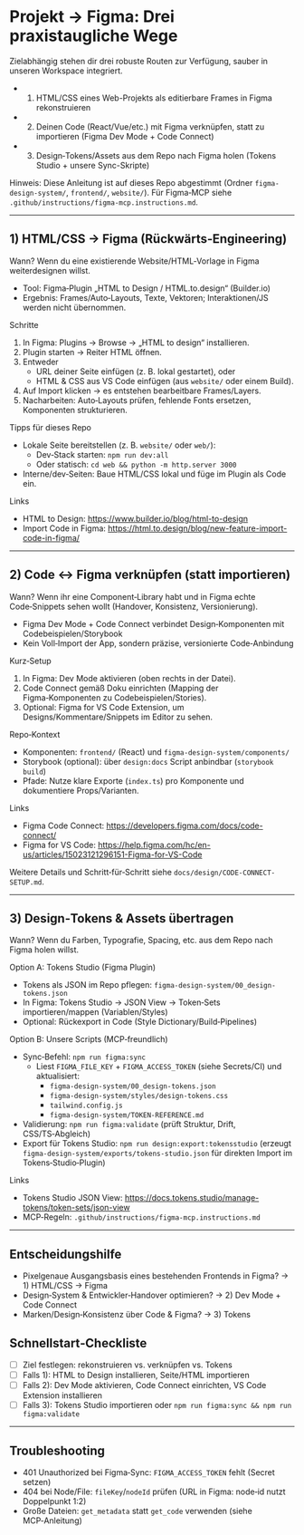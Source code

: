 # Projekt → Figma: Drei praxistaugliche Wege

Zielabhängig stehen dir drei robuste Routen zur Verfügung, sauber in unseren Workspace integriert.

- 1) HTML/CSS eines Web-Projekts als editierbare Frames in Figma rekonstruieren
- 2) Deinen Code (React/Vue/etc.) mit Figma verknüpfen, statt zu importieren (Figma Dev Mode + Code Connect)
- 3) Design‑Tokens/Assets aus dem Repo nach Figma holen (Tokens Studio + unsere Sync-Skripte)

Hinweis: Diese Anleitung ist auf dieses Repo abgestimmt (Ordner `figma-design-system/`, `frontend/`, `website/`). Für Figma‑MCP siehe `.github/instructions/figma-mcp.instructions.md`.

---

## 1) HTML/CSS → Figma (Rückwärts‑Engineering)

Wann? Wenn du eine existierende Website/HTML‑Vorlage in Figma weiterdesignen willst.

- Tool: Figma‑Plugin „HTML to Design / HTML.to.design“ (Builder.io)
- Ergebnis: Frames/Auto‑Layouts, Texte, Vektoren; Interaktionen/JS werden nicht übernommen.

Schritte
1) In Figma: Plugins → Browse → „HTML to design“ installieren.
2) Plugin starten → Reiter HTML öffnen.
3) Entweder
   - URL deiner Seite einfügen (z. B. lokal gestartet), oder
   - HTML & CSS aus VS Code einfügen (aus `website/` oder einem Build).
4) Auf Import klicken → es entstehen bearbeitbare Frames/Layers.
5) Nacharbeiten: Auto‑Layouts prüfen, fehlende Fonts ersetzen, Komponenten strukturieren.

Tipps für dieses Repo
- Lokale Seite bereitstellen (z. B. `website/` oder `web/`):
  - Dev‑Stack starten: `npm run dev:all`
  - Oder statisch: `cd web && python -m http.server 3000`
- Interne/dev‑Seiten: Baue HTML/CSS lokal und füge im Plugin als Code ein.

Links
- HTML to Design: https://www.builder.io/blog/html-to-design
- Import Code in Figma: https://html.to.design/blog/new-feature-import-code-in-figma/

---

## 2) Code ↔︎ Figma verknüpfen (statt importieren)

Wann? Wenn ihr eine Component‑Library habt und in Figma echte Code‑Snippets sehen wollt (Handover, Konsistenz, Versionierung).

- Figma Dev Mode + Code Connect verbindet Design‑Komponenten mit Codebeispielen/Storybook
- Kein Voll‑Import der App, sondern präzise, versionierte Code‑Anbindung

Kurz‑Setup
1) In Figma: Dev Mode aktivieren (oben rechts in der Datei).
2) Code Connect gemäß Doku einrichten (Mapping der Figma‑Komponenten zu Codebeispielen/Stories).
3) Optional: Figma for VS Code Extension, um Designs/Kommentare/Snippets im Editor zu sehen.

Repo‑Kontext
- Komponenten: `frontend/` (React) und `figma-design-system/components/`
- Storybook (optional): über `design:docs` Script anbindbar (`storybook build`)
- Pfade: Nutze klare Exporte (`index.ts`) pro Komponente und dokumentiere Props/Varianten.

Links
- Figma Code Connect: https://developers.figma.com/docs/code-connect/
- Figma for VS Code: https://help.figma.com/hc/en-us/articles/15023121296151-Figma-for-VS-Code

Weitere Details und Schritt‑für‑Schritt siehe `docs/design/CODE-CONNECT-SETUP.md`.

---

## 3) Design‑Tokens & Assets übertragen

Wann? Wenn du Farben, Typografie, Spacing, etc. aus dem Repo nach Figma holen willst.

Option A: Tokens Studio (Figma Plugin)
- Tokens als JSON im Repo pflegen: `figma-design-system/00_design-tokens.json`
- In Figma: Tokens Studio → JSON View → Token‑Sets importieren/mappen (Variablen/Styles)
- Optional: Rückexport in Code (Style Dictionary/Build‑Pipelines)

Option B: Unsere Scripts (MCP‑freundlich)
- Sync‑Befehl: `npm run figma:sync`
  - Liest `FIGMA_FILE_KEY` + `FIGMA_ACCESS_TOKEN` (siehe Secrets/CI) und aktualisiert:
    - `figma-design-system/00_design-tokens.json`
    - `figma-design-system/styles/design-tokens.css`
    - `tailwind.config.js`
    - `figma-design-system/TOKEN-REFERENCE.md`
- Validierung: `npm run figma:validate` (prüft Struktur, Drift, CSS/TS‑Abgleich)
 - Export für Tokens Studio: `npm run design:export:tokensstudio` (erzeugt `figma-design-system/exports/tokens-studio.json` für direkten Import im Tokens‑Studio‑Plugin)

Links
- Tokens Studio JSON View: https://docs.tokens.studio/manage-tokens/token-sets/json-view
- MCP‑Regeln: `.github/instructions/figma-mcp.instructions.md`

---

## Entscheidungshilfe
- Pixelgenaue Ausgangsbasis eines bestehenden Frontends in Figma? → 1) HTML/CSS → Figma
- Design‑System & Entwickler‑Handover optimieren? → 2) Dev Mode + Code Connect
- Marken/Design‑Konsistenz über Code & Figma? → 3) Tokens

## Schnellstart‑Checkliste
- [ ] Ziel festlegen: rekonstruieren vs. verknüpfen vs. Tokens
- [ ] Falls 1): HTML to Design installieren, Seite/HTML importieren
- [ ] Falls 2): Dev Mode aktivieren, Code Connect einrichten, VS Code Extension installieren
- [ ] Falls 3): Tokens Studio importieren oder `npm run figma:sync && npm run figma:validate`

---

## Troubleshooting
- 401 Unauthorized bei Figma‑Sync: `FIGMA_ACCESS_TOKEN` fehlt (Secret setzen)
- 404 bei Node/File: `fileKey`/`nodeId` prüfen (URL in Figma: node‑id nutzt Doppelpunkt 1:2)
- Große Dateien: `get_metadata` statt `get_code` verwenden (siehe MCP‑Anleitung)
